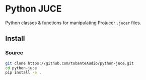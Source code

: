# Python JUCE

Python classes & functions for manipulating Projucer `.jucer` files.

## Install

### Source

```sh
git clone https://github.com/tobanteAudio/python-juce.git
cd python-juce
pip install -e .
```
